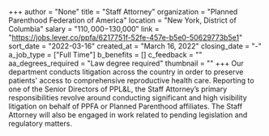 +++
author = "None"
title = "Staff Attorney"
organization = "Planned Parenthood Federation of America"
location = "New York, District of Columbia"
salary = "$110,000-$130,000"
link = "https://jobs.lever.co/ppfa/6217751f-52fe-457e-b5e0-50629773b5e1"
sort_date = "2022-03-16"
created_at = "March 16, 2022"
closing_date = "-"
a_job_type = ["Full Time"]
b_benefits = []
c_feedback = ""
aa_degrees_required = "Law degree required"
thumbnail = ""
+++
Our department conducts litigation across the country in order to preserve patients' access to comprehensive reproductive health care. Reporting to one of the Senior Directors of PPL&L, the Staff Attorney’s primary responsibilities revolve around conducting significant and high visibility litigation on behalf of PPFA or Planned Parenthood affiliates. The Staff Attorney will also be engaged in work related to pending legislation and regulatory matters.